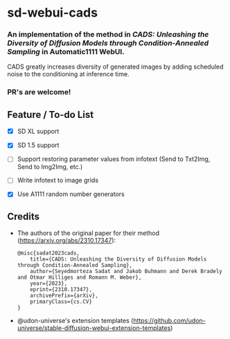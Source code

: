 # sd-webui-cads
### An implementation of the method in *CADS: Unleashing the Diversity of Diffusion Models through Condition-Annealed Sampling* in Automatic1111 WebUI.

CADS greatly increases diversity of generated images by adding scheduled noise to the conditioning at inference time.

### PR's are welcome!

## Feature / To-do List
- [x] SD XL support  
- [x] SD 1.5 support

- [ ] Support restoring parameter values from infotext (Send to Txt2Img, Send to Img2Img, etc.)
- [ ] Write infotext to image grids
- [x] Use A1111 random number generators

## Credits
- The authors of the original paper for their method (https://arxiv.org/abs/2310.17347):
	```
	@misc{sadat2023cads,
		title={CADS: Unleashing the Diversity of Diffusion Models through Condition-Annealed Sampling},
		author={Seyedmorteza Sadat and Jakob Buhmann and Derek Bradely and Otmar Hilliges and Romann M. Weber},
		year={2023},
		eprint={2310.17347},
		archivePrefix={arXiv},
		primaryClass={cs.CV}
	}
	```
- @udon-universe's extension templates (https://github.com/udon-universe/stable-diffusion-webui-extension-templates)